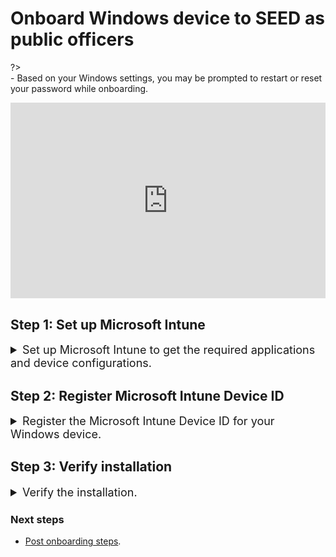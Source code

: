 # Onboard Windows device to SEED as public officers

?> <br>- Based on your Windows settings, you may be prompted to restart or reset your password while onboarding.

<!--
<ifigure>
<iframe title="YouTubeVideoPlayer" src="https://www.youtube.com/embed/Cvb7lppxFqs" height="580" width="1000" frameborder="0" allow="accelerometer; autoplay; encrypted-media; gyroscope; picture-in-picture" allowfullscreen></iframe>
</ifigure>
-->

<div style="position:relative;padding-bottom:56.25%;padding-top:30px;height:0;overflow:hidden;">
<iframe style="position:absolute;top:0;left:0;width:100%;height:100%;" src="https://www.youtube.com/embed/Cvb7lppxFqs" title="YouTube video player" frameborder="0" allow="accelerometer; autoplay; clipboard-write; encrypted-media; gyroscope; picture-in-picture; web-share" allowfullscreen="true"></iframe>
</div>


## Step 1: Set up Microsoft Intune 

<details>
  <summary style="font-size:18px"> Set up Microsoft Intune to get the required applications and device configurations.</summary><br>

1. Click **Start** icon on the taskbar.

2. Go to **Settings** > **Accounts** > **Access work or school** and click **Connect** to add your WOG account.

![access-work-or-school](../images/onboarding-instructions-for-windows/access-work-or-school.png)

3. Authorise your WOG account by entering the verification code displayed for your SG Govt M365 profile on the authenticator app before approving your TechPass login.

![log-in-to-gcc](../images/onboarding-for-macos/log-in-to-gcc.png)

Your account is added and listed as a connection. This account has **Info** and **Disconnect** options as shown below. 

![info-disconnect](../images/onboarding-instructions-for-windows/info-disconnect.png)

4. Select the **Info** option and verify that a similar result to the following is displayed.

![managed-by-sg-govt-m365](../images/onboarding-instructions-for-windows/managed-by-sg-govt-m365.png)


</details>

## Step 2: Register Microsoft Intune Device ID

<details>
  <summary style="font-size:18px">Register the Microsoft Intune Device ID for your Windows device.</summary>

1. Open **PowerShell** and run the following commands:
```
$rootKey = [Microsoft.Win32.RegistryKey]::OpenBaseKey(
    [Microsoft.Win32.RegistryHive]::LocalMachine,
    [Microsoft.Win32.RegistryView]::Registry64
)
$enrollmentsKey = $rootKey.OpenSubKey("Software\Microsoft\Enrollments")
$intune_id = "Intune ID not found"
foreach ($name in $enrollmentsKey.GetSubKeyNames()) {
    $enrollmentIdKey = $enrollmentsKey.OpenSubKey($name)
    if ($enrollmentIdKey.GetValue("ProviderID") -ieq "MS DM Server") {
        $intune_id = $enrollmentIdKey.OpenSubKey("DMClient\MS DM Server").GetValue("EntDMID", "Intune ID not found")
        break
    }
}
Write-Output $intune_id
```
2. Take note of the Intune Device ID that is displayed on the Powershell window.

3. Choose the appropriate method to register your Intune Device ID:

    a. If you only have a **SE GSIB** device, submit a [support request](https://go.gov.sg/seed-techpass-support) to register your Intune Device ID and skip rest of the steps. Within two hours, you should receive the successfully onboarded email.

    b. If you have a **non-SE GSIB** device,log in to the [TechPass portal](https://portal.techpass.gov.sg/secure/account/profile).

4. On the TechPass portal, at the top right, go to your user name and click **My Account**. Your **Profile** details are displayed. 
5. Click **Onboard device to SEED** and follow the on-screen instructions to submit this Intune Device ID.

  <img src="./images/enter-intune-device-id.png">

  You will receive the following confirmation message.

  <img src="./images/ack-of-intune-device-id.png">

  Your Internet Device record is listed under the **SEED Devices** with the following details:

    - Device name
    - Operating system of the device
    - Serial number
    - Intune Device ID
    - Date and time when the onboarding was trigerred or when the device was successfully onboarded
    - Onboarding status

  ![windows-device-listed-tp-portal](../images/windows-device-listed-tp-portal.png)

6. Ensure the device you are onboarding is connected to the Internet so that Intune is able to install the required software and configurations.

7. After 30-60 minutes, check your inbox (organisational email address) to see if you have received any email regarding your onboarding status.

8. Choose the appropriate step:

   a. If you have received a successfully onboarded email, skip rest of the steps in this section and proceed to [Step 3: Verify installation](#step-3-verify-installation).

    b. If you have **not yet received** the **successfully onboarded email** or if you **have received** a **failed onboarding email**, complete the following step on [TechPass portal](https://portal.techpass.gov.sg/).

9. Refer to the following table to know about the possible onboarding status and the action required by you.

| Status | Description | Action required |
|---| ---| ---|
| **triggered, waiting for software installation (step 1 of 2)**| Your SEED onboarding has been triggered on the device and is waiting for the software installation to be completed. | 1. Go to the [TechPass portal](https://portal.techpass.gov.sg/).<br><br>3. At the top right, go to your user name and click **My Account**. Your profile details are displayed.<br><br>4. Go to the **SEED Devices** section and click the refresh icon. If the software installation is successful, the status changes to **software installed, waiting for backend onboarding (step 2 of 2)**.|
| **software installed, waiting for backend onboarding (step 2 of 2)**| Required software has been installed on the device and waiting for backend onboarding.  | 1. Go to the [TechPass portal](https://portal.techpass.gov.sg/).<br><br>3. At the top right, go to your user name and click **My Account**. Your profile details are displayed.<br><br>4. Go to the **SEED Devices** section and click the refresh icon. If the backend onboarding is successful, the status changes to **onboarded**. |
| **onboarded** | Your SEED onboarding is successful. | Go to step 10 in this section.  |
| **failed(*Reason for failure*)** | Your SEED onboarding failed due to the  error mentioned within the parentheses. | 1. Go to the [TechPass portal](https://portal.techpass.gov.sg/).<br><br>3. At the top right, go to your user name and click **My Account**. Your profile details are displayed.<br><br>4. Go to the **SEED Devices** section. Action required to resolve this failure is generally mentioned in the parentheses.<br><br>5. Complete the suggested action. | 


10. Check your inbox (organisational email address) to see if you have received the successfully onboarded email.

?> If you don't receive this email after two hours, submit an [incident request](https://go.gov.sg/seed-techpass-support).


</details>

## Step 3: Verify installation

<details>
  <summary style="font-size:18px">Verify the installation.</summary><br>

1. Go to the Internet Device onboarded to SEED, open **Settings** > **Apps** > **Apps & features**. 
2. Ensure that Cloudflare WARP and Tanium are listed.

![cloudflare](../images/onboarding-instructions-for-windows/cloudflare.png)

![tanium](../images/onboarding-instructions-for-windows/tanium.png)

</details>

### Next steps

- [Post onboarding steps](post-onboarding-instructions/post-onboarding-steps-and-verification).

